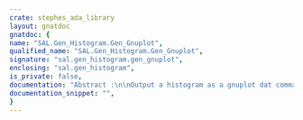 ```yaml
---
crate: stephes_ada_library
layout: gnatdoc
gnatdoc: {
name: "SAL.Gen_Histogram.Gen_Gnuplot",
qualified_name: "SAL.Gen_Histogram.Gen_Gnuplot",
signature: "sal.gen_histogram.gen_gnuplot",
enclosing: "sal.gen_histogram",
is_private: false,
documentation: "Abstract :\n\nOutput a histogram as a gnuplot dat commands files\n\nCopyright (C) 2017 Stephen Leake All Rights Reserved.\n\nThis program is free software; you can redistribute it and/or\nmodify it under terms of the GNU General Public License as\npublished by the Free Software Foundation; either version 3, or (at\nyour option) any later version. This program is distributed in the\nhope that it will be useful, but WITHOUT ANY WARRANTY; without even\nthe implied warranty of MERCHANTABILITY or FITNESS FOR A PARTICULAR\nPURPOSE. See the GNU General Public License for more details. You\nshould have received a copy of the GNU General Public License\ndistributed with this program; see file COPYING. If not, write to\nthe Free Software Foundation, 51 Franklin Street, Suite 500, Boston,\nMA 02110-1335, USA.\n\n@formal Units_Per_Bin",
documentation_snippet: "",
}
---
```

